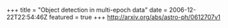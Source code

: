 +++
title = "Object detection in multi-epoch data"
date = 2006-12-22T22:54:46Z
featured = true
+++
http://arxiv.org/abs/astro-ph/0612707v1